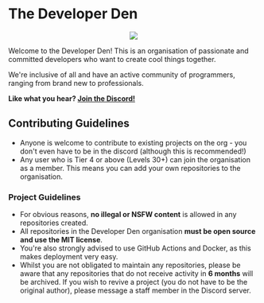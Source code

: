 # The Developer Den

<p align="center">
  <img src="https://developerden.net/logo.png"/>
</p>

Welcome to the Developer Den! 
This is an organisation of passionate and committed developers who want to create cool things together. 

We're inclusive of all and have an active community of programmers, ranging from brand new to professionals.

**Like what you hear? [Join the Discord!](https://developerden.net/discord)**



## Contributing Guidelines

* Anyone is welcome to contribute to existing projects on the org - you don't even have to be in the discord (although this is recommended!)
* Any user who is Tier 4 or above (Levels 30+) can join the organisation as a member. This means you can add your own repositories to the organisation.



### Project Guidelines
* For obvious reasons, **no illegal or NSFW content** is allowed in any repositories created.
* All repositories in the Developer Den organisation **must be open source and use the MIT license**.
* You're also strongly advised to use GitHub Actions and Docker, as this makes deployment very easy. 
* Whilst you are not obligated to maintain any repositories, please be aware that any repositories that do not receive activity in **6 months** will be archived. If you wish to revive a project (you do not have to be the original author), please message a staff member in the Discord server.
